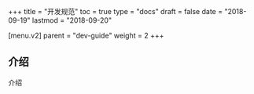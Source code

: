 +++
title = "开发规范"
toc = true
type = "docs"
draft = false
date = "2018-09-19"
lastmod = "2018-09-20"

[menu.v2]
  parent = "dev-guide"
  weight = 2
+++

## 介绍

介绍
